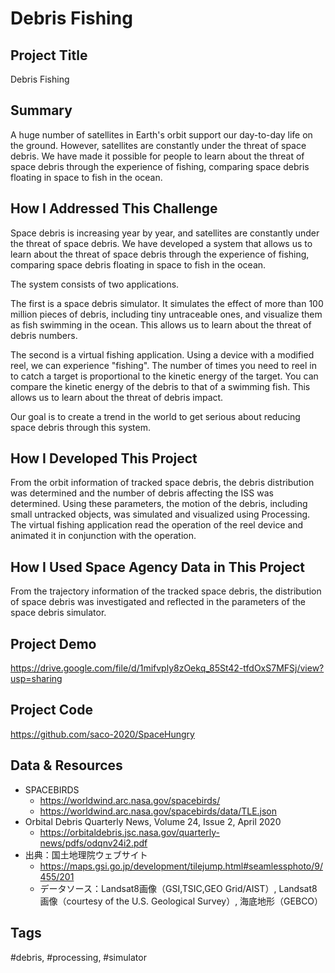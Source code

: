 # Debris Fishing

## Project Title

Debris Fishing

## Summary

A huge number of satellites in Earth's orbit support our day-to-day life on the ground. However, satellites are constantly under the threat of space debris. We have made it possible for people to learn about the threat of space debris through the experience of fishing, comparing space debris floating in space to fish in the ocean.

## How I Addressed This Challenge

Space debris is increasing year by year, and satellites are constantly under the threat of space debris. We have developed a system that allows us to learn about the threat of space debris through the experience of fishing, comparing space debris floating in space to fish in the ocean.

The system consists of two applications.

The first is a space debris simulator. It simulates the effect of more than 100 million pieces of debris, including tiny untraceable ones, and visualize them as fish swimming in the ocean. This allows us to learn about the threat of debris numbers.

The second is a virtual fishing application. Using a device with a modified reel, we can experience "fishing". The number of times you need to reel in to catch a target is proportional to the kinetic energy of the target. You can compare the kinetic energy of the debris to that of a swimming fish. This allows us to learn about the threat of debris impact.

Our goal is to create a trend in the world to get serious about reducing space debris through this system.

## How I Developed This Project

From the orbit information of tracked space debris, the debris distribution was determined and the number of debris affecting the ISS was determined. Using these parameters, the motion of the debris, including small untracked objects, was simulated and visualized using Processing.
The virtual fishing application read the operation of the reel device and animated it in conjunction with the operation.

## How I Used Space Agency Data in This Project

From the trajectory information of the tracked space debris, the distribution of space debris was investigated and reflected in the parameters of the space debris simulator.

## Project Demo

https://drive.google.com/file/d/1mifvply8zOekq_85St42-tfdOxS7MFSj/view?usp=sharing

## Project Code

https://github.com/saco-2020/SpaceHungry

## Data & Resources

- SPACEBIRDS
  - https://worldwind.arc.nasa.gov/spacebirds/
  - https://worldwind.arc.nasa.gov/spacebirds/data/TLE.json
- Orbital Debris Quarterly News, Volume 24, Issue 2, April 2020
  - https://orbitaldebris.jsc.nasa.gov/quarterly-news/pdfs/odqnv24i2.pdf
- 出典：国土地理院ウェブサイト
  - https://maps.gsi.go.jp/development/tilejump.html#seamlessphoto/9/455/201
  - データソース：Landsat8画像（GSI,TSIC,GEO Grid/AIST）, Landsat8画像（courtesy of the U.S. Geological Survey）, 海底地形（GEBCO）

## Tags
#debris, #processing, #simulator

